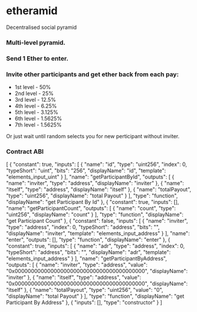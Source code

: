 # etheramid
Decentralised social pyramid

### Multi-level pyramid.

### Send 1 Ether to enter.

### Invite other participants and get ether back from each pay:
* 1st level - 50%
* 2nd level - 25%
* 3rd level - 12.5%
* 4th level - 6.25%
* 5th level - 3.125%
* 6th level - 1.5625%
* 7th level - 1.5625%

Or just wait until random selects you for new perticipant without inviter.

### Contract ABI

[ { "constant": true, "inputs": [ { "name": "id", "type": "uint256", "index": 0, "typeShort": "uint", "bits": "256", "displayName": "id", "template": "elements_input_uint" } ], "name": "getParticipantById", "outputs": [ { "name": "inviter", "type": "address", "displayName": "inviter" }, { "name": "itself", "type": "address", "displayName": "itself" }, { "name": "totalPayout", "type": "uint256", "displayName": "total Payout" } ], "type": "function", "displayName": "get Participant By Id" }, { "constant": true, "inputs": [], "name": "getParticipantCount", "outputs": [ { "name": "count", "type": "uint256", "displayName": "count" } ], "type": "function", "displayName": "get Participant Count" }, { "constant": false, "inputs": [ { "name": "inviter", "type": "address", "index": 0, "typeShort": "address", "bits": "", "displayName": "inviter", "template": "elements_input_address" } ], "name": "enter", "outputs": [], "type": "function", "displayName": "enter" }, { "constant": true, "inputs": [ { "name": "adr", "type": "address", "index": 0, "typeShort": "address", "bits": "", "displayName": "adr", "template": "elements_input_address" } ], "name": "getParticipantByAddress", "outputs": [ { "name": "inviter", "type": "address", "value": "0x0000000000000000000000000000000000000000", "displayName": "inviter" }, { "name": "itself", "type": "address", "value": "0x0000000000000000000000000000000000000000", "displayName": "itself" }, { "name": "totalPayout", "type": "uint256", "value": "0", "displayName": "total Payout" } ], "type": "function", "displayName": "get Participant By Address" }, { "inputs": [], "type": "constructor" } ]
